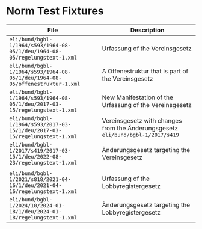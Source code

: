 # Norm Test Fixtures

| File                                                                         | Description                                                                     |
|------------------------------------------------------------------------------|---------------------------------------------------------------------------------|
| `eli/bund/bgbl-1/1964/s593/1964-08-05/1/deu/1964-08-05/regelungstext-1.xml`  | Urfassung of the Vereinsgesetz                                                  |
| `eli/bund/bgbl-1/1964/s593/1964-08-05/1/deu/1964-08-05/offenestruktur-1.xml` | A Offenestruktur that is part of the Vereinsgesetz                              |
| `eli/bund/bgbl-1/1964/s593/1964-08-05/1/deu/2017-03-15/regelungstext-1.xml`  | New Manifestation of the Urfassung of the Vereinsgesetz                         |
| `eli/bund/bgbl-1/1964/s593/2017-03-15/1/deu/2017-03-15/regelungstext-1.xml`  | Vereinsgesetz with changes from the Änderungsgesetz `eli/bund/bgbl-1/2017/s419` |
| `eli/bund/bgbl-1/2017/s419/2017-03-15/1/deu/2022-08-23/regelungstext-1.xml`  | Änderungsgesetz targeting the Vereinsgesetz                                     |
|                                                                              |                                                                                 |
| `eli/bund/bgbl-1/2021/s818/2021-04-16/1/deu/2021-04-16/regelungstext-1.xml`  | Urfassung of the Lobbyregistergesetz                                            |
| `eli/bund/bgbl-1/2024/10/2024-01-18/1/deu/2024-01-18/regelungstext-1.xml`    | Änderungsgesetz targeting the Lobbyregistergesetz                               |
